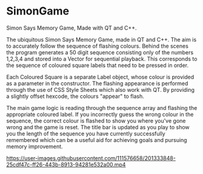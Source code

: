 # SimonGame
Simon Says Memory Game, Made with QT and C++.

The ubiquitous Simon Says Memory Game, made in QT and C++. The aim is to accurately follow the sequence of flashing colours. Behind the scenes the program generates a 50 digit sequence consisting only of the numbers 1,2,3,4 and stored into a Vector for sequential playback. This corresponds to the sequence of coloured square labels that need to be pressed in order.

Each Coloured Square is a separate Label object, whose colour is provided as a parameter in the constructor. The flashing appearance is performed through the use of CSS Style Sheets which also work with QT. By providing a slightly offset hexcode, the colours "appear" to flash.

The main game logic is reading through the sequence array and flashing the appropriate coloured label. If you incorrectly guess the wrong colour in the sequence, the correct colour is flashed to show you where you've gone wrong and the game is reset. The title bar is updated as you play to show you the length of the sequence you have currently successfully remembered which can be a useful aid for achieving goals and pursuing memory improvement.

https://user-images.githubusercontent.com/111576658/201333848-25cdf47c-ff26-443b-8913-94281e532a00.mp4

